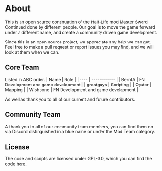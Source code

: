 # About
This is an open source continuation of the Half-Life mod Master Sword Continued done by different people. Our goal is to move the game forward under a different name, and create a community driven game development. 

Since this is an open source project, we appreciate any help we can get. Feel free to make a pull request or report issues you may find, and we will look at them when we can.

## Core Team
Listed in ABC order.
| Name | Role |
| ---- | ------------ |
| BerntA | FN Development and game development |
| greatguys | Scripting |
| Oyster | Mapping |
| Wishbone | FN Development and game development |

As well as thank you to all of our current and future contributors.

## Community Team
A thank you to all of our community team members, you can find them on via Discord distinguished in a blue name or under the Mod Team category.

## License
The code and scripts are licensed under GPL-3.0, which you can find the code [here](https://github.com/MSRevive).